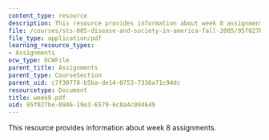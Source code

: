 ```yaml
---
content_type: resource
description: This resource provides information about week 8 assignments.
file: /courses/sts-005-disease-and-society-in-america-fall-2005/95f027be094619e365796c8a4c094649_week8.pdf
file_type: application/pdf
learning_resource_types:
- Assignments
ocw_type: OCWFile
parent_title: Assignments
parent_type: CourseSection
parent_uid: c7f30778-b5ba-de14-0753-7336a71c94dc
resourcetype: Document
title: week8.pdf
uid: 95f027be-0946-19e3-6579-6c8a4c094649
---
```

This resource provides information about week 8 assignments.

